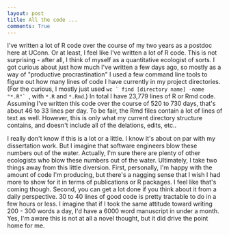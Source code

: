 ```yaml
---
layout: post
title: All the code ...
comments: True
---
```


I've written a lot of R code over the course of my two years as a postdoc here at UConn. Or at least, I feel like I've written a lot of R code. This is not surprising - after all, I think of myself as a quantitative ecologist of sorts. I got curious about just how much I've written a few days ago, so mostly as a way of "productive procrastination" I used a few command line tools to figure out how many lines of code I have currently in my project directories. (For the curious, I mostly just used ``wc ` find [directory name] -name "*.R"` ``, with `*.R` and `*.Rmd`.) In total I have 23,779 lines of R or Rmd code. Assuming I've written this code over the course of 520 to 730 days, that's about 46 to 33 lines per day. To be fair, the Rmd files contain a lot of lines of text as well. However, this is only what my current directory structure contains, and doesn't include all of the delations, edits, etc.. 

I really don't know if this is a lot or a little. I know it's about on par with my dissertation work. But I imagine that software engineers blow these numbers out of the water. Actually, I'm sure there are plenty of other ecologists who blow these numbers out of the water. Ultimately, I take two things away from this little diversion. First, personally, I'm happy with the amount of code I'm producing, but there's a nagging sense that I wish I had more to show for it in terms of publications or R packages. I feel like that's coming though. Second, you can get a lot done if you think about it from a daily perspective. 30 to 40 lines of good code is pretty tractable to do in a few hours or less. I imagine that if I took the same attitude toward writing 200 - 300 words a day, I'd have a 6000 word manuscript in under a month. Yes, I'm aware this is not at all a novel thought, but it did drive the point home for me.